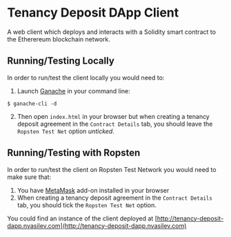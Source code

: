 # Tenancy Deposit DApp Client

A web client which deploys and interacts with a Solidity smart contract to the Etherereum blockchain network.

## Running/Testing Locally
In order to run/test the client locally you would need to:
1. Launch [Ganache](http://truffleframework.com/ganache/) in your command line:
```
$ ganache-cli -d
```
2. Then open `index.html` in your browser but when creating a tenancy deposit agreement in the `Contract Details` tab, you should leave the `Ropsten Test Net` option _unticked_.  

## Running/Testing with Ropsten
In order to run/test the client on Ropsten Test Network you would need to make sure that:
1. You have [MetaMask](https://metamask.io/) add-on installed in your browser
2. When creating a tenancy deposit agreement in the `Contract Details` tab, you should tick the `Ropsten Test Net` option.


You could find an instance of the client deployed at [http://tenancy-deposit-dapp.nvasilev.com](http://tenancy-deposit-dapp.nvasilev.com)
